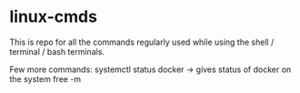 # linux-cmds
This is repo for all the commands regularly used while using the shell / terminal / bash terminals.


Few more commands:
systemctl status docker -> gives status of docker on the system
free -m

